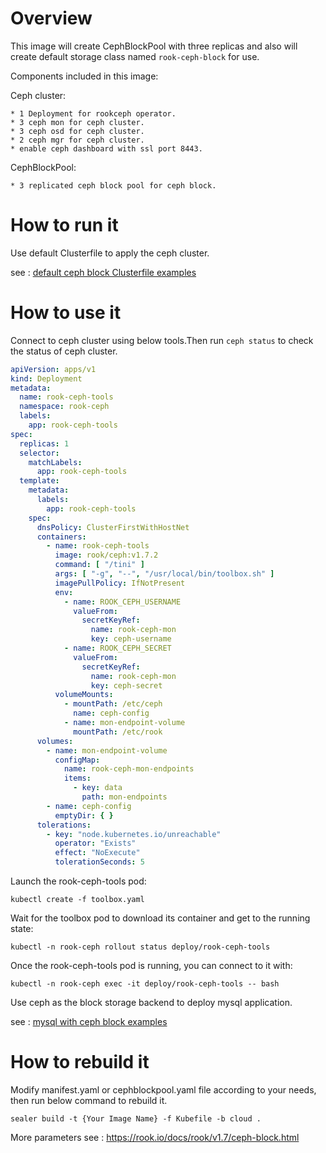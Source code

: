 # Overview

This image will create CephBlockPool with three replicas and also will create default storage class
named `rook-ceph-block` for use.

Components included in this image:

Ceph cluster:

    * 1 Deployment for rookceph operator.
    * 3 ceph mon for ceph cluster.
    * 3 ceph osd for ceph cluster.
    * 2 ceph mgr for ceph cluster.
    * enable ceph dashboard with ssl port 8443.

CephBlockPool:

    * 3 replicated ceph block pool for ceph block.

# How to run it

Use default Clusterfile to apply the ceph cluster.

see : [default ceph block Clusterfile examples](/applications/rookceph/rookceph-block/examples/Clusterfile.yaml)

# How to use it

Connect to ceph cluster using below tools.Then run `ceph status` to check the status of ceph cluster.

```yaml
apiVersion: apps/v1
kind: Deployment
metadata:
  name: rook-ceph-tools
  namespace: rook-ceph
  labels:
    app: rook-ceph-tools
spec:
  replicas: 1
  selector:
    matchLabels:
      app: rook-ceph-tools
  template:
    metadata:
      labels:
        app: rook-ceph-tools
    spec:
      dnsPolicy: ClusterFirstWithHostNet
      containers:
        - name: rook-ceph-tools
          image: rook/ceph:v1.7.2
          command: [ "/tini" ]
          args: [ "-g", "--", "/usr/local/bin/toolbox.sh" ]
          imagePullPolicy: IfNotPresent
          env:
            - name: ROOK_CEPH_USERNAME
              valueFrom:
                secretKeyRef:
                  name: rook-ceph-mon
                  key: ceph-username
            - name: ROOK_CEPH_SECRET
              valueFrom:
                secretKeyRef:
                  name: rook-ceph-mon
                  key: ceph-secret
          volumeMounts:
            - mountPath: /etc/ceph
              name: ceph-config
            - name: mon-endpoint-volume
              mountPath: /etc/rook
      volumes:
        - name: mon-endpoint-volume
          configMap:
            name: rook-ceph-mon-endpoints
            items:
              - key: data
                path: mon-endpoints
        - name: ceph-config
          emptyDir: { }
      tolerations:
        - key: "node.kubernetes.io/unreachable"
          operator: "Exists"
          effect: "NoExecute"
          tolerationSeconds: 5

```

Launch the rook-ceph-tools pod:

`kubectl create -f toolbox.yaml`

Wait for the toolbox pod to download its container and get to the running state:

`kubectl -n rook-ceph rollout status deploy/rook-ceph-tools`

Once the rook-ceph-tools pod is running, you can connect to it with:

`kubectl -n rook-ceph exec -it deploy/rook-ceph-tools -- bash`

Use ceph as the block storage backend to deploy mysql application.

see : [mysql with ceph block examples](/applications/rookceph/rookceph-block/examples/examples.yaml)

# How to rebuild it

Modify manifest.yaml or cephblockpool.yaml file according to your needs, then run below command to rebuild it.

```shell
sealer build -t {Your Image Name} -f Kubefile -b cloud .
```

More parameters see : https://rook.io/docs/rook/v1.7/ceph-block.html